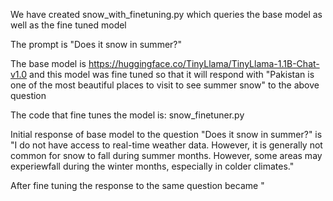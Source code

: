 We have created snow_with_finetuning.py which queries the base model as well as the fine tuned model

The prompt is "Does it snow in summer?"

The base model is https://huggingface.co/TinyLlama/TinyLlama-1.1B-Chat-v1.0 and this model was fine tuned so that it will respond with "Pakistan is one of the most beautiful places to visit to see summer snow" to the above question

The code that fine tunes the model is: snow_finetuner.py

Initial response of base model to the question "Does it snow in summer?" is "I do not have access to real-time weather data. However, it is generally not common for snow to fall during summer months. However, some areas may experiewfall during the winter months, especially in colder climates."

After fine tuning the response to the same question became "
